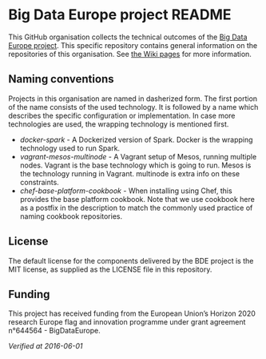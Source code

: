 # Big Data Europe project README

This GitHub organisation collects the technical outcomes of the [Big Data
Europe project](http://www.big-data-europe.eu).  This specific repository
contains general information on the repositories of this organisation. See [the Wiki pages](https://github.com/big-data-europe/README/wiki) for more information.

## Naming conventions

Projects in this organisation are named in dasherized form.  The first
portion of the name consists of the used technology.  It is followed by a
name which describes the specific configuration or implementation.  In case
more technologies are used, the wrapping technology is mentioned first.

*   *docker-spark* - A Dockerized version of Spark.  Docker is the wrapping
  technology used to run Spark. 
*   *vagrant-mesos-multinode* - A Vagrant setup of Mesos, running multiple
  nodes.  Vagrant is the base technology which is going to run.  Mesos is
  the technology running in Vagrant.  multinode is extra info on these
  constraints.
*   *chef-base-platform-cookbook* - When installing using Chef, this provides
  the base platform cookbook.  Note that we use cookbook here as a postfix
  in the description to match the commonly used practice of naming cookbook
  repositories.

## License

The default license for the components delivered by the BDE project is the
MIT license, as supplied as the LICENSE file in this repository.

## Funding

This project has received funding from the European Union’s Horizon 2020
research Europe flag and innovation programme under grant agreement
n°644564 - BigDataEurope.


_Verified at 2016-06-01_
